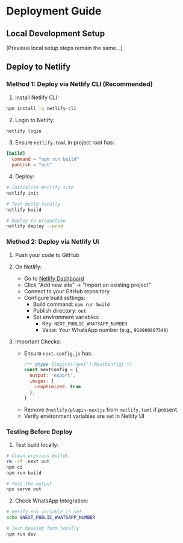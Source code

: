 # Deployment Guide

## Local Development Setup
[Previous local setup steps remain the same...]

## Deploy to Netlify

### Method 1: Deploy via Netlify CLI (Recommended)

1. Install Netlify CLI:
```bash
npm install -g netlify-cli
```

2. Login to Netlify:
```bash
netlify login
```

3. Ensure `netlify.toml` in project root has:
```toml
[build]
  command = "npm run build"
  publish = "out"
```

4. Deploy:
```bash
# Initialize Netlify site
netlify init

# Test build locally
netlify build

# Deploy to production
netlify deploy --prod
```

### Method 2: Deploy via Netlify UI

1. Push your code to GitHub

2. On Netlify:
   - Go to [Netlify Dashboard](https://app.netlify.com)
   - Click "Add new site" → "Import an existing project"
   - Connect to your GitHub repository
   - Configure build settings:
     - Build command: `npm run build`
     - Publish directory: `out`
     - Set environment variables:
       - Key: `NEXT_PUBLIC_WHATSAPP_NUMBER`
       - Value: Your WhatsApp number (e.g., `918800807548`)

3. Important Checks:
   - Ensure `next.config.js` has:
     ```js
     /** @type {import('next').NextConfig} */
     const nextConfig = {
       output: 'export',
       images: {
         unoptimized: true
       },
     }
     ```
   - Remove `@netlify/plugin-nextjs` from `netlify.toml` if present
   - Verify environment variables are set in Netlify UI

### Testing Before Deploy

1. Test build locally:
```bash
# Clean previous builds
rm -rf .next out
npm ci
npm run build

# Test the output
npx serve out
```

2. Check WhatsApp Integration:
```bash
# Verify env variable is set
echo $NEXT_PUBLIC_WHATSAPP_NUMBER

# Test booking form locally
npm run dev
```
